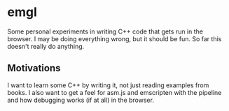 # emgl

Some personal experiments in writing C++ code that gets run in the browser. I
may be doing everything wrong, but it should be fun. So far this doesn't
really do anything.

## Motivations

I want to learn some C++ by writing it, not just reading examples from books.
I also want to get a feel for asm.js and emscripten with the pipeline and
how debugging works (if at all) in the browser.
